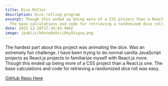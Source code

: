 ```yaml
---
title: Dice Roller
description: Dice rolling program
excerpt: Though this ended up being more of a CSS project than a React.js one.
  The base calculations and code for retrieving a randomized dice roll was easy.
date: 2021-12-20T17:34:43.466Z
image: /public/h6xtw0x8ccibky5kiqsq.png
---
```

The hardest part about this project was animating the dice. Was an extremely fun
challenge. I have been trying to do normal vanilla JavaScript projects as
React.js projects to familiarize myself with React.js more. Though this ended up
being more of a CSS project than a React.js one. The base calculations and code
for retrieving a randomized dice roll was easy.

[GitHub Repo Here](https://github.com/Guitarninja1/dice-roller)